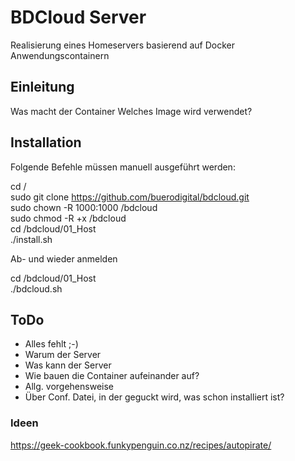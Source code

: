 # BDCloud Server

Realisierung eines Homeservers basierend auf Docker Anwendungscontainern
  

## Einleitung

Was macht der Container
Welches Image wird verwendet?


## Installation

Folgende Befehle müssen manuell ausgeführt werden:  
  
cd /  
sudo git clone https://github.com/buerodigital/bdcloud.git  
sudo chown -R 1000:1000 /bdcloud  
sudo chmod -R +x /bdcloud  
cd /bdcloud/01_Host  
./install.sh  
  
Ab- und wieder anmelden  
  
cd /bdcloud/01_Host  
./bdcloud.sh  


## ToDo

* Alles fehlt ;-) 
* Warum der Server
* Was kann der Server
* Wie bauen die Container aufeinander auf?
* Allg. vorgehensweise
* Über Conf. Datei, in der geguckt wird, was schon installiert ist?



### Ideen
<https://geek-cookbook.funkypenguin.co.nz/recipes/autopirate/>
